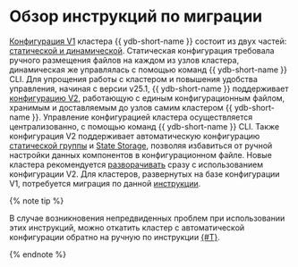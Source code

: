 # Обзор инструкций по миграции

[Конфигурация V1](../../configuration-management/configuration-v1/index.md) кластера {{ ydb-short-name }} состоит из двух частей: [статической и динамической](../../configuration-management/configuration-v1/index.md). Статическая конфигурация требовала ручного размещения файлов на каждом из узлов кластера, динамическая же управлялась с помощью команд {{ ydb-short-name }} CLI.
Для упрощения работы с кластером и повышения удобства управления, начиная с версии v25.1, {{ ydb-short-name }} поддерживает [конфигурацию V2](../../configuration-management/configuration-v2/config-overview.md), работающую с единым конфигурационным файлом, хранимым и доставляемым до узлов самим кластером {{ ydb-short-name }}. Управление конфигурацией кластера осуществляется централизованно, с помощью команд {{ ydb-short-name }} CLI. Также конфигурация V2 поддерживает автоматическую конфигурацию [статической группы](../../../concepts/glossary.md#static-group) и [State Storage](../../../concepts/glossary.md#state-storage), позволяя избавиться от ручной настройки данных компонентов в конфигурационном файле.
Новые кластера рекомендуется [разворачивать](../../deployment-options/manual/initial-deployment.md) сразу с использованием конфигурации V2. Для кластеров, развернутых на базе конфигурации V1, потребуется миграция по данной [инструкции](migration-to-v2.md).

{% note tip %}

В случае возникновения непредвиденных проблем при использовании этих инструкций, можно откатить кластер с автоматической конфигурации обратно на ручную по инструкции [{#T}](migration-to-v1.md).

{% endnote %}
